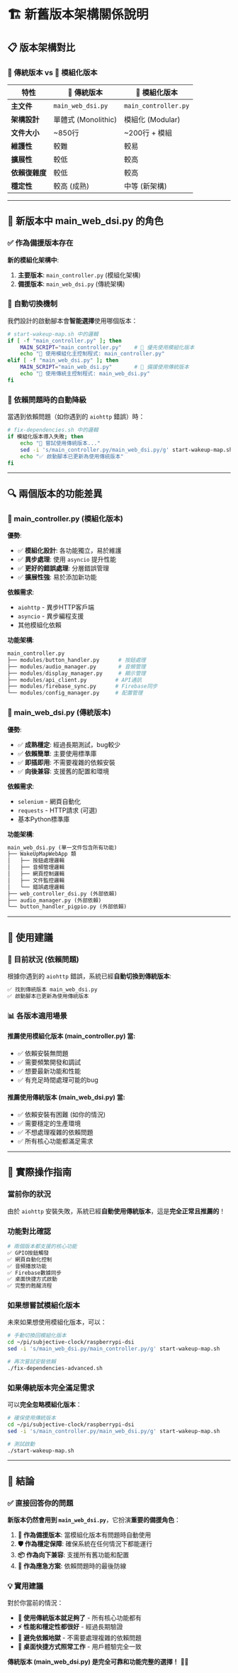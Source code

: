 # 🏗️ 新舊版本架構關係說明

## 📋 **版本架構對比**

### **🔄 傳統版本 vs 🚀 模組化版本**

| 特性 | 🔄 傳統版本 | 🚀 模組化版本 |
|------|-------------|---------------|
| **主文件** | `main_web_dsi.py` | `main_controller.py` |
| **架構設計** | 單體式 (Monolithic) | 模組化 (Modular) |
| **文件大小** | ~850行 | ~200行 + 模組 |
| **維護性** | 較難 | 較易 |
| **擴展性** | 較低 | 較高 |
| **依賴復雜度** | 較低 | 較高 |
| **穩定性** | 較高 (成熟) | 中等 (新架構) |

---

## 🎯 **新版本中 main_web_dsi.py 的角色**

### **✅ 作為備援版本存在**

**新的模組化架構中**:
1. **主要版本**: `main_controller.py` (模組化架構)
2. **備援版本**: `main_web_dsi.py` (傳統架構)

### **🔧 自動切換機制**

我們設計的啟動腳本會**智能選擇**使用哪個版本：

```bash
# start-wakeup-map.sh 中的邏輯
if [ -f "main_controller.py" ]; then
    MAIN_SCRIPT="main_controller.py"    # 🚀 優先使用模組化版本
    echo "🚀 使用模組化主控制程式: main_controller.py"
elif [ -f "main_web_dsi.py" ]; then
    MAIN_SCRIPT="main_web_dsi.py"       # 🔄 備援使用傳統版本
    echo "🚀 使用傳統主控制程式: main_web_dsi.py"
fi
```

### **🚨 依賴問題時的自動降級**

當遇到依賴問題（如你遇到的 `aiohttp` 錯誤）時：

```bash
# fix-dependencies.sh 中的邏輯
if 模組化版本導入失敗; then
    echo "🔄 嘗試使用傳統版本..."
    sed -i 's/main_controller.py/main_web_dsi.py/g' start-wakeup-map.sh
    echo "✅ 啟動腳本已更新為使用傳統版本"
fi
```

---

## 🔍 **兩個版本的功能差異**

### **🚀 main_controller.py (模組化版本)**

**優勢**:
- ✅ **模組化設計**: 各功能獨立，易於維護
- ✅ **異步處理**: 使用 `asyncio` 提升性能
- ✅ **更好的錯誤處理**: 分層錯誤管理
- ✅ **擴展性強**: 易於添加新功能

**依賴需求**:
- `aiohttp` - 異步HTTP客戶端
- `asyncio` - 異步編程支援
- 其他模組化依賴

**功能架構**:
```python
main_controller.py
├── modules/button_handler.py      # 按鈕處理
├── modules/audio_manager.py       # 音頻管理  
├── modules/display_manager.py     # 顯示管理
├── modules/api_client.py         # API通訊
├── modules/firebase_sync.py      # Firebase同步
└── modules/config_manager.py     # 配置管理
```

### **🔄 main_web_dsi.py (傳統版本)**

**優勢**:
- ✅ **成熟穩定**: 經過長期測試，bug較少
- ✅ **依賴簡單**: 主要使用標準庫
- ✅ **即插即用**: 不需要複雜的依賴安裝
- ✅ **向後兼容**: 支援舊的配置和環境

**依賴需求**:
- `selenium` - 網頁自動化
- `requests` - HTTP請求 (可選)
- 基本Python標準庫

**功能架構**:
```python
main_web_dsi.py (單一文件包含所有功能)
├── WakeUpMapWebApp 類
│   ├── 按鈕處理邏輯
│   ├── 音頻管理邏輯
│   ├── 網頁控制邏輯
│   ├── 文件監控邏輯
│   └── 錯誤處理邏輯
├── web_controller_dsi.py (外部依賴)
├── audio_manager.py (外部依賴)
└── button_handler_pigpio.py (外部依賴)
```

---

## 🎯 **使用建議**

### **🔄 目前狀況 (依賴問題)**

根據你遇到的 `aiohttp` 錯誤，系統已經**自動切換到傳統版本**:

```bash
✅ 找到傳統版本 main_web_dsi.py
✅ 啟動腳本已更新為使用傳統版本
```

### **📊 各版本適用場景**

#### **推薦使用模組化版本 (main_controller.py) 當**:
- ✅ 依賴安裝無問題
- ✅ 需要頻繁開發和調試
- ✅ 想要最新功能和性能
- ✅ 有充足時間處理可能的bug

#### **推薦使用傳統版本 (main_web_dsi.py) 當**:
- ✅ 依賴安裝有困難 (如你的情況)
- ✅ 需要穩定的生產環境
- ✅ 不想處理複雜的依賴問題
- ✅ 所有核心功能都滿足需求

---

## 🔧 **實際操作指南**

### **當前你的狀況**

由於 `aiohttp` 安裝失敗，系統已經**自動使用傳統版本**，這是**完全正常且推薦的**！

### **功能對比確認**

```bash
# 兩個版本都支援的核心功能
✅ GPIO按鈕觸發
✅ 網頁自動化控制
✅ 音頻播放功能
✅ Firebase數據同步
✅ 桌面快捷方式啟動
✅ 完整的甦醒流程
```

### **如果想嘗試模組化版本**

未來如果想使用模組化版本，可以：

```bash
# 手動切換回模組化版本
cd ~/pi/subjective-clock/raspberrypi-dsi
sed -i 's/main_web_dsi.py/main_controller.py/g' start-wakeup-map.sh

# 再次嘗試安裝依賴
./fix-dependencies-advanced.sh
```

### **如果傳統版本完全滿足需求**

可以**完全忽略模組化版本**：

```bash
# 確保使用傳統版本
cd ~/pi/subjective-clock/raspberrypi-dsi  
sed -i 's/main_controller.py/main_web_dsi.py/g' start-wakeup-map.sh

# 測試啟動
./start-wakeup-map.sh
```

---

## 🎉 **結論**

### **✅ 直接回答你的問題**

**新版本仍然會用到 `main_web_dsi.py`**，它扮演**重要的備援角色**：

1. **🔄 作為備援版本**: 當模組化版本有問題時自動使用
2. **🛡️ 作為穩定保障**: 確保系統在任何情況下都能運行  
3. **📦 作為向下兼容**: 支援所有舊功能和配置
4. **🚨 作為應急方案**: 依賴問題時的最後防線

### **💡 實用建議**

對於你當前的情況：
- **🎯 使用傳統版本就足夠了** - 所有核心功能都有
- **⚡ 性能和穩定性都很好** - 經過長期驗證
- **🔧 避免依賴地獄** - 不需要處理複雜的依賴問題
- **🚀 桌面快捷方式照常工作** - 用戶體驗完全一致

**傳統版本 (main_web_dsi.py) 是完全可靠和功能完整的選擇！** 🎉✨